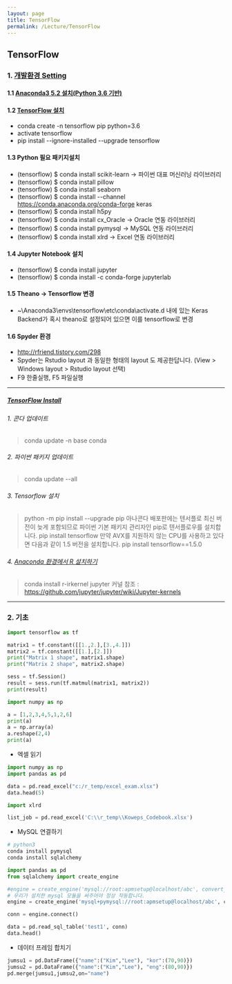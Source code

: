```yaml
---
layout: page
title: TensorFlow
permalink: /Lecture/TensorFlow
---
```


## TensorFlow
### 1. [개발환경 Setting](https://tensorflow.blog/윈도우즈에-아나콘다-텐서플로우-설치하기/) 
#### 1.1 [Anaconda3 5.2 설치(Python 3.6 기반)](https://www.anaconda.com/download/#windows)
#### 1.2 [TensorFlow 설치](https://www.tensorflow.org/install/install_windows)
* conda create -n tensorflow pip python=3.6
* activate tensorflow
* pip install --ignore-installed --upgrade tensorflow 
#### 1.3 Python 필요 패키지설치
* (tensorflow) $ conda install scikit-learn → 파이썬 대표 머신러닝 라이브러리
* (tensorflow) $ conda install pillow
* (tensorflow) $ conda install seaborn
* (tensorflow) $ conda install --channel https://conda.anaconda.org/conda-forge keras
* (tensorflow) $ conda install h5py
* (tensorflow) $ conda install cx_Oracle → Oracle 연동 라이브러리
* (tensorflow) $ conda install pymysql   → MySQL 연동 라이브러리
* (tensorflow) $ conda install xlrd      → Excel 연동 라이브러리

#### 1.4 Jupyter Notebook 설치
* (tensorflow) $ conda install jupyter
* (tensorflow) $ conda install -c conda-forge jupyterlab

#### 1.5 Theano -> Tensorflow 변경
* ~\Anaconda3\envs\tensorflow\etc\conda\activate.d 내에 있는 Keras Backend가 혹시
theano로 설정되어 있으면 이를 tensorflow로 변경
#### 1.6 Spyder 환경
* http://rfriend.tistory.com/298
* Spyder는 Rstudio layout 과 동일한 형태의 layout 도 제공한답니다. (View > Windows layout > Rstudio layout 선택)
* F9 한줄실행, F5 파일실행

---

##### [TensorFlow Install](https://tensorflow.blog/윈도우즈에-아나콘다-텐서플로우-설치하기/)

###### 1. 콘다 업데이트

> conda update -n base conda

###### 2. 파이썬 패키지 업데이트

> conda update --all

###### 3. Tensorflow 설치

> python -m pip install --upgrade pip
> 아나콘다 배포판에는 텐서플로 최신 버전이 늦게 포함되므로 파이썬 기본 패키지 관리자인 pip로 텐서플로우를 설치합니다.
> pip install tensorflow
> 만약 AVX를 지원하지 않는 CPU를 사용하고 있다면 다음과 같이 1.5 버전을 설치합니다.
> pip install tensorflow==1.5.0

###### 4. [Anaconda 환경에서 R 설치하기](http://yahwang.tk/posts/27)

> conda install r-irkernel
> jupyter 커널 참조 : https://github.com/jupyter/jupyter/wiki/Jupyter-kernels

---

### 2. 기초
```python
import tensorflow as tf

matrix1 = tf.constant([[1.,2.],[3.,4.]])
matrix2 = tf.constant([[1.],[2.]])
print("Matrix 1 shape", matrix1.shape)
print("Matrix 2 shape", matrix2.shape)

sess = tf.Session()
result = sess.run(tf.matmul(matrix1, matrix2))
print(result)
```

```python
import numpy as np

a = [1,2,3,4,5,1,2,6]
print(a)
a = np.array(a)   
a.reshape(2,4)
print(a)
```
* 엑셀 읽기

```python
import numpy as np
import pandas as pd

data = pd.read_excel("c:/r_temp/excel_exam.xlsx")
data.head(5)

import xlrd

list_job = pd.read_excel('C:\\r_temp\\Koweps_Codebook.xlsx')
```

* MySQL 연결하기

```python
# python3
conda install pymysql
conda install sqlalchemy

import pandas as pd
from sqlalchemy import create_engine

#engine = create_engine('mysql://root:apmsetup@localhost/abc', convert_unicode=True)
# 우리가 설치한 mysql 모듈을 써주어야 정상 작동합니다.
engine = create_engine('mysql+pymysql://root:apmsetup@localhost/abc', convert_unicode=True)

conn = engine.connect()

data = pd.read_sql_table('test1', conn)
data.head()
```

* 데이터 프레임 합치기

```python
jumsu1 = pd.DataFrame({"name":("Kim","Lee"), "kor":(70,90)})
jumsu2 = pd.DataFrame({"name":("Kim","Lee"), "eng":(80,90)})
pd.merge(jumsu1,jumsu2,on="name")
```
